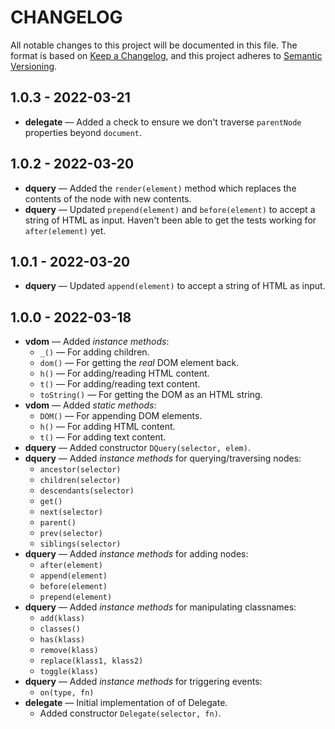 # CHANGELOG

All notable changes to this project will be documented in this file. The format is based on [Keep a Changelog](https://keepachangelog.com/en/1.0.0/), and this project adheres to [Semantic Versioning](https://semver.org/spec/v2.0.0.html).

## 1.0.3 - 2022-03-21

* **delegate** — Added a check to ensure we don't traverse `parentNode` properties beyond `document`.

## 1.0.2 - 2022-03-20

* **dquery** — Added the `render(element)` method which replaces the contents of the node with new contents.
* **dquery** — Updated `prepend(element)` and `before(element)` to accept a string of HTML as input. Haven't been able to get the tests working for `after(element)` yet.

## 1.0.1 - 2022-03-20

* **dquery** — Updated `append(element)` to accept a string of HTML as input.

## 1.0.0 - 2022-03-18

* **vdom** — Added _instance methods_:
    * `_()` — For adding children.
    * `dom()` — For getting the _real_ DOM element back.
    * `h()` — For adding/reading HTML content.
    * `t()` — For adding/reading text content.
    * `toString()` — For getting the DOM as an HTML string.
* **vdom** — Added _static methods_:
    * `DOM()` — For appending DOM elements.
    * `h()` — For adding HTML content.
    * `t()` — For adding text content.
* **dquery** — Added constructor `DQuery(selector, elem)`.
* **dquery** — Added _instance methods_ for querying/traversing nodes:
    * `ancestor(selector)`
    * `children(selector)`
    * `descendants(selector)`
    * `get()`
    * `next(selector)`
    * `parent()`
    * `prev(selector)`
    * `siblings(selector)`
* **dquery** — Added _instance methods_ for adding nodes:
    * `after(element)`
    * `append(element)`
    * `before(element)`
    * `prepend(element)`
* **dquery** — Added _instance methods_ for manipulating classnames:
    * `add(klass)`
    * `classes()`
    * `has(klass)`
    * `remove(klass)`
    * `replace(klass1, klass2)`
    * `toggle(klass)`
* **dquery** — Added _instance methods_ for triggering events:
    * `on(type, fn)`
* **delegate** — Initial implementation of of Delegate.
    * Added constructor `Delegate(selector, fn)`.
